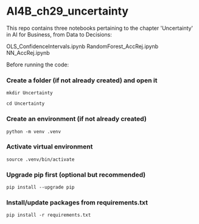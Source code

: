 # AI4B_ch29_uncertainty

This repo contains three notebooks pertaining to the chapter 'Uncertainty' in AI for Business, from Data to Decisions:

OLS_ConfidenceIntervals.ipynb
RandomForest_AccRej.ipynb
NN_AccRej.ipynb

Before running the code:

### Create a folder (if not already created) and open it
`mkdir Uncertainty`

`cd Uncertainty`

### Create an environment (if not already created)
`python -m venv .venv`

### Activate virtual environment
`source .venv/bin/activate`

### Upgrade pip first (optional but recommended)
`pip install --upgrade pip`

### Install/update packages from requirements.txt
`pip install -r requirements.txt`
